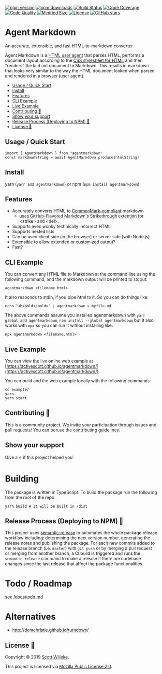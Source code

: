 [![npm version](https://badge.fury.io/js/agentmarkdown.svg)](https://www.npmjs.com/package/agentmarkdown)
[![npm downloads](https://img.shields.io/npm/dt/agentmarkdown.svg?logo=npm)](https://www.npmjs.com/package/agentmarkdown)
[![Build Status](https://travis-ci.org/activescott/agentmarkdown.svg?branch=master)](https://travis-ci.org/activescott/agentmarkdown)
[![Code Coverage](https://api.codacy.com/project/badge/Coverage/6469e8003872412296b5b87a672240d4)](https://www.codacy.com/app/activescott/agentmarkdown?utm_source=github.com&utm_medium=referral&utm_content=activescott/agentmarkdown&utm_campaign=Badge_Coverage)
[![Code Quality](https://api.codacy.com/project/badge/Grade/1b9057ec20bb473295303334bfd2ccd8)](https://app.codacy.com/app/activescott/agentmarkdown?utm_source=github.com&utm_medium=referral&utm_content=activescott/agentmarkdown&utm_campaign=Badge_Grade_Dashboard)
[![Minified Size](https://badgen.net/bundlephobia/min/agentmarkdown)](https://bundlephobia.com/result?p=agentmarkdown)
[![License](https://img.shields.io/github/license/activescott/agentmarkdown.svg)](https://github.com/activescott/agentmarkdown/blob/master/LICENSE)
[![GitHub stars](https://img.shields.io/github/stars/activescott/agentmarkdown.svg?style=social)](https://github.com/activescott/agentmarkdown)

# Agent Markdown

An accurate, extensible, and fast HTML-to-markdown converter.

Agent Markdown is a [HTML user agent](https://en.wikipedia.org/wiki/User_agent) that parses HTML, performs a document layout according to the [CSS stylesheet for HTML](https://html.spec.whatwg.org/multipage/rendering.html#the-css-user-agent-style-sheet-and-presentational-hints) and then "renders" the laid out document to Markdown. This results in markdown that looks very similar to the way the HTML document looked when parsed and rendered in a browser (user agent).

<!-- TOC -->

- [Usage / Quick Start](#usage--quick-start)
- [Install](#install)
- [Features](#features)
- [CLI Example](#cli-example)
- [Live Example](#live-example)
- [Contributing 🤝](#contributing-🤝)
- [Show your support](#show-your-support)
- [Release Process (Deploying to NPM) 🚀](#release-process-deploying-to-npm-🚀)
- [License 📝](#license-📝)

<!-- /TOC -->

## Usage / Quick Start

```
import { AgentMarkdown } from "agentmarkdown"
const markdownString = await AgentMarkdown.produce(htmlString)
```

## Install

yarn (`yarn add agentmarkdown`) or npm (`npm install agentmarkdown`)

## Features

- Accurately converts HTML to [CommonMark-compliant](https://commonmark.org/) markdown
  - uses [GitHub-Flavored Markdown's Strikethrough extention](https://github.github.com/gfm/#strikethrough-extension-) for &lt;strike&gt; and &lt;del&gt;.
- Supports even wonky technically incorrect HTML
- Supports nested lists
- Can be used client side (in the browser) or server side (with Node.js)
- Extensible to allow extended or customized output?
- Fast?

## CLI Example

You can convert any HTML file to Markdown at the command line using the following command, and the markdown output will be printed to stdout:

    agentmarkdown <filename.html>

It also responds to stdin, if you pipe html to it. So you can do things like:

    echo "<b>bold</bold>" | agentmarkdown > myfile.md

The above commands assume you installed agentmarkdown with `yarn global add agentmarkdown`, `npm install --global agentmarkdown` but it also works with `npx` so you can run it without installing like:

    npx agentmarkdown <filename.html>

## Live Example

You can view the live online web example at [https://activescott.github.io/agentmarkdown/](https://activescott.github.io/agentmarkdown/).

You can build and the web example locally with the following commands:

```
cd example/
yarn
yarn start
```

## Contributing 🤝

This is a community project. We invite your participation through issues and pull requests! You can peruse the [contributing guidelines](.github/CONTRIBUTING.md).

## Show your support

Give a ⭐️ if this project helped you!

# Building

The package is written in TypeScript. To build the package run the following from the root of the repo:

    yarn build # It will be built in /dist

## Release Process (Deploying to NPM) 🚀

This project uses [semantic-release](https://github.com/semantic-release/semantic-release) to automates the whole package release workflow including: determining the next version number, generating the release notes and publishing the package. For each new commits added to the release branch (i.e. `master`) with `git push` or by merging a pull request or merging from another branch, a CI build is triggered and runs the `semantic-release` command to make a release if there are codebase changes since the last release that affect the package functionalities.

# Todo / Roadmap

see [/docs/todo.md](docs/todo.md)

# Alternatives

- http://domchristie.github.io/turndown/

## License 📝

Copyright © 2019 [Scott Willeke](https://github.com/activescott).

This project is licensed via [Mozilla Public License 2.0](https://github.com/activescott/serverless-http-invoker/blob/master/LICENSE).
